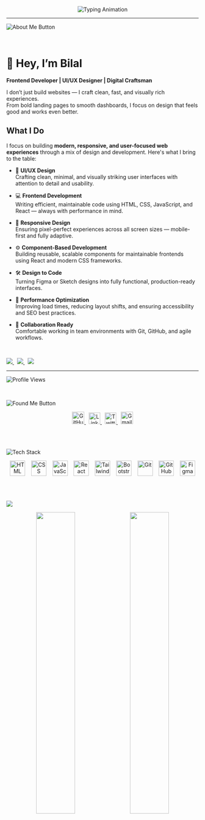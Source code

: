 <!-- Typing Animation -->
<p align="center">
  <img src="https://readme-typing-svg.herokuapp.com?font=Fira+Code&size=24&duration=3000&pause=1000&color=61EDD6&center=true&vCenter=true&width=600&lines=Building+-+Designing+-+Creating" alt="Typing Animation" />
</p>

<hr>

<!-- About Me Button -->
<p align="left">
  <img src="https://raw.githubusercontent.com/byllzz/byllzz/main/about-me-btn.svg" alt="About Me Button" />
</p>

<br>

# 👋 Hey, I’m Bilal  
**Frontend Developer | UI/UX Designer | Digital Craftsman**

I don’t just build websites — I craft clean, fast, and visually rich experiences.  
From bold landing pages to smooth dashboards, I focus on design that feels good and works even better.
<br>
##  What I Do
I focus on building **modern, responsive, and user-focused web experiences** through a mix of design and development. Here's what I bring to the table:

- 🎨 **UI/UX Design**  
  Crafting clean, minimal, and visually striking user interfaces with attention to detail and usability.

- 💻 **Frontend Development**  
  Writing efficient, maintainable code using HTML, CSS, JavaScript, and React — always with performance in mind.

- 📱 **Responsive Design**  
  Ensuring pixel-perfect experiences across all screen sizes — mobile-first and fully adaptive.

- ⚙️ **Component-Based Development**  
  Building reusable, scalable components for maintainable frontends using React and modern CSS frameworks.

- 🛠️ **Design to Code**  
  Turning Figma or Sketch designs into fully functional, production-ready interfaces.

- 🚀 **Performance Optimization**  
  Improving load times, reducing layout shifts, and ensuring accessibility and SEO best practices.

- 🤝 **Collaboration Ready**  
  Comfortable working in team environments with Git, GitHub, and agile workflows.


<br>

<!-- Info Buttons Row -->
<p align="left">
  <a href="https://bilal-profile.netlify.app" target="_blank">
    <img src="https://img.shields.io/badge/Portfolio-6C63FF?style=for-the-badge&logo=vercel&logoColor=white" />
  </a>
  &nbsp;
  <a href="https://your-blog-link.com" target="_blank">
    <img src="https://img.shields.io/badge/Blog_Posts-blueviolet?style=for-the-badge&logo=hashnode&logoColor=white" />
  </a>
  &nbsp;
  <a href="mailto:infobilalmalik03@gmail.com" target="_blank">
    <img src="https://img.shields.io/badge/Contact_Me-D44638?style=for-the-badge&logo=gmail&logoColor=white" />
  </a>
</p>

<hr>

<!-- PROFILE VIEWS COUNTER -->
<p align="left">
  <img src="https://komarev.com/ghpvc/?username=byllzz&label=Profile%20views&color=8000ff&style=flat" alt="Profile Views" />
</p>

<br>

<!-- Found Me Button -->
<p align="left">
  <img src="https://raw.githubusercontent.com/byllzz/byllzz/main/found-me-btn.svg" alt="Found Me Button" />
</p>

<!-- Social Links -->
<p align="center">
  <a href="https://github.com/bilalmalik04" target="_blank">
    <img alt="GitHub" height="32" src="https://cdn.jsdelivr.net/gh/devicons/devicon/icons/github/github-original.svg" />
  </a>&nbsp;
  <a href="#" target="_blank">
    <img alt="LinkedIn" height="30" src="https://cdn.jsdelivr.net/gh/devicons/devicon/icons/linkedin/linkedin-original.svg" />
  </a>&nbsp;
  <a href="https://x.com/byllzzz" target="_blank">
    <img alt="Twitter" height="30" src="https://cdn.jsdelivr.net/gh/devicons/devicon/icons/twitter/twitter-original.svg" />
  </a>&nbsp;
  <a href="mailto:infobilalmalik03@gmail.com" target="_blank">
    <img alt="Gmail" height="32" src="https://img.icons8.com/color/48/gmail--v1.png" />
  </a>
</p>

<br><br>

<!-- Tech Stack Button -->
<p align="left">
  <img src="https://github.com/byllzz/byllzz/blob/main/tech-stack.svg" alt="Tech Stack" />
</p>

<!-- Tech Stack Icons -->
<div align="center">
  <img src="https://cdn.jsdelivr.net/gh/devicons/devicon/icons/html5/html5-original.svg" height="40" alt="HTML" />
  &nbsp;&nbsp;
  <img src="https://cdn.jsdelivr.net/gh/devicons/devicon/icons/css3/css3-original.svg" height="40" alt="CSS" />
  &nbsp;&nbsp;
  <img src="https://cdn.jsdelivr.net/gh/devicons/devicon/icons/javascript/javascript-original.svg" height="40" alt="JavaScript" />
  &nbsp;&nbsp;
  <img src="https://cdn.jsdelivr.net/gh/devicons/devicon/icons/react/react-original.svg" height="40" alt="React" />
  &nbsp;&nbsp;
  <img src="https://img.icons8.com/color/48/tailwind_css.png" height="40" alt="Tailwind CSS" />
  &nbsp;&nbsp;
  <img src="https://cdn.jsdelivr.net/gh/devicons/devicon/icons/bootstrap/bootstrap-original.svg" height="40" alt="Bootstrap" />
  &nbsp;&nbsp;
  <img src="https://cdn.jsdelivr.net/gh/devicons/devicon/icons/git/git-original.svg" height="40" alt="Git" />
  &nbsp;&nbsp;
  <img src="https://cdn.jsdelivr.net/gh/devicons/devicon/icons/github/github-original.svg" height="40" alt="GitHub" />
  &nbsp;&nbsp;
  <img src="https://cdn.jsdelivr.net/gh/devicons/devicon/icons/figma/figma-original.svg" height="40" alt="Figma" />
</div>

<br><br>

<!-- GitHub Stats Title -->
<p align="left">
  <img src="https://img.shields.io/badge/GITHUB%20STATS-000000?style=for-the-badge&logo=github&logoColor=white" />
</p>

<!-- GitHub Stats -->
<div align="center">
  <img src="https://github-readme-stats.vercel.app/api?username=byllzz&show_icons=true&theme=github_dark&hide_title=true" width="45%" />
  &nbsp;&nbsp;&nbsp;
  <img src="https://github-readme-stats.vercel.app/api/top-langs/?username=byllzz&layout=compact&theme=github_dark" width="45%" />
</div>

